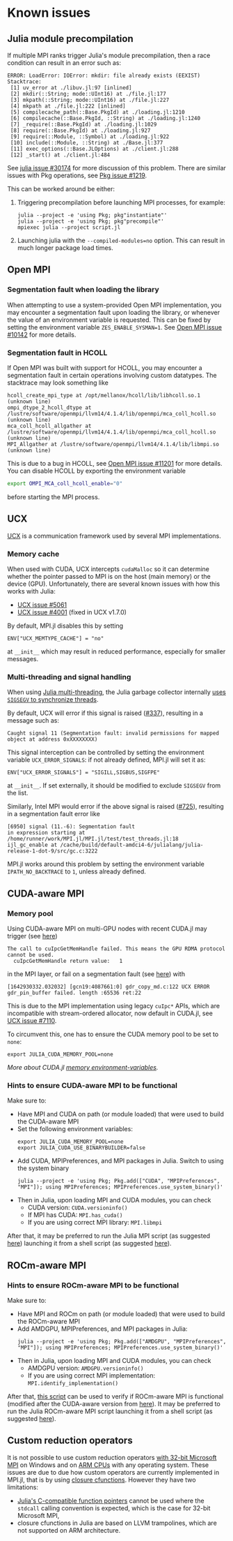 # Known issues

## Julia module precompilation

If multiple MPI ranks trigger Julia's module precompilation, then a race condition can result in an error such as:
```
ERROR: LoadError: IOError: mkdir: file already exists (EEXIST)
Stacktrace:
 [1] uv_error at ./libuv.jl:97 [inlined]
 [2] mkdir(::String; mode::UInt16) at ./file.jl:177
 [3] mkpath(::String; mode::UInt16) at ./file.jl:227
 [4] mkpath at ./file.jl:222 [inlined]
 [5] compilecache_path(::Base.PkgId) at ./loading.jl:1210
 [6] compilecache(::Base.PkgId, ::String) at ./loading.jl:1240
 [7] _require(::Base.PkgId) at ./loading.jl:1029
 [8] require(::Base.PkgId) at ./loading.jl:927
 [9] require(::Module, ::Symbol) at ./loading.jl:922
 [10] include(::Module, ::String) at ./Base.jl:377
 [11] exec_options(::Base.JLOptions) at ./client.jl:288
 [12] _start() at ./client.jl:484
```

See [julia issue #30174](https://github.com/JuliaLang/julia/pull/30174) for more discussion of this problem. There are similar issues with Pkg operations, see [Pkg issue #1219](https://github.com/JuliaLang/Pkg.jl/issues/1219).

This can be worked around be either:

1. Triggering precompilation before launching MPI processes, for example:

   ```
   julia --project -e 'using Pkg; pkg"instantiate"'
   julia --project -e 'using Pkg; pkg"precompile"'
   mpiexec julia --project script.jl
   ```

2. Launching julia with the  `--compiled-modules=no` option. This can result in much longer package load times.

## Open MPI

### Segmentation fault when loading the library

When attempting to use a system-provided Open MPI implementation, you may encounter a segmentation fault upon loading the library, or whenever the value of an environment variable is requested.
This can be fixed by setting the environment variable `ZES_ENABLE_SYSMAN=1`.
See [Open MPI issue #10142](https://github.com/open-mpi/ompi/issues/10142) for more details.

### Segmentation fault in HCOLL

If Open MPI was built with support for HCOLL, you may encounter a segmentation fault in certain operations involving custom datatypes.
The stacktrace may look something like

```
hcoll_create_mpi_type at /opt/mellanox/hcoll/lib/libhcoll.so.1 (unknown line)
ompi_dtype_2_hcoll_dtype at /lustre/software/openmpi/llvm14/4.1.4/lib/openmpi/mca_coll_hcoll.so (unknown line)
mca_coll_hcoll_allgather at /lustre/software/openmpi/llvm14/4.1.4/lib/openmpi/mca_coll_hcoll.so (unknown line)
MPI_Allgather at /lustre/software/openmpi/llvm14/4.1.4/lib/libmpi.so (unknown line)
```

This is due to a bug in HCOLL, see [Open MPI issue #11201](https://github.com/open-mpi/ompi/issues/11201) for more details.
You can disable HCOLL by exporting the environment variable

```sh
export OMPI_MCA_coll_hcoll_enable="0"
```

before starting the MPI process.

## UCX

[UCX](https://www.openucx.org/) is a communication framework used by several MPI implementations.

### Memory cache

When used with CUDA, UCX intercepts `cudaMalloc` so it can determine whether the pointer passed to MPI is on the host (main memory) or the device (GPU). Unfortunately, there are several known issues with how this works with Julia:
- [UCX issue #5061](https://github.com/openucx/ucx/issues/5061)
- [UCX issue #4001](https://github.com/openucx/ucx/issues/4001) (fixed in UCX v1.7.0)

By default, MPI.jl disables this by setting
```
ENV["UCX_MEMTYPE_CACHE"] = "no"
```
at `__init__` which may result in reduced performance, especially for smaller messages.

### Multi-threading and signal handling

When using [Julia multi-threading](https://docs.julialang.org/en/v1/manual/parallel-computing/#man-multithreading-1), the Julia garbage collector internally [uses `SIGSEGV` to synchronize threads](https://docs.julialang.org/en/v1/devdocs/debuggingtips/#Dealing-with-signals-1).

By default, UCX will error if this signal is raised ([#337](https://github.com/JuliaParallel/MPI.jl/issues/337)), resulting in a message such as:
```
Caught signal 11 (Segmentation fault: invalid permissions for mapped object at address 0xXXXXXXXX)
```

This signal interception can be controlled by setting the environment variable `UCX_ERROR_SIGNALS`: if not already defined, MPI.jl will set it as:
```
ENV["UCX_ERROR_SIGNALS"] = "SIGILL,SIGBUS,SIGFPE"
```
at `__init__`. If set externally, it should be modified to exclude `SIGSEGV` from the list.

Similarly, Intel MPI would error if the above signal is raised ([#725](https://github.com/JuliaParallel/MPI.jl/issues/725)), resulting in a segmentation fault error like
```
[6950] signal (11.-6): Segmentation fault
in expression starting at /home/runner/work/MPI.jl/MPI.jl/test/test_threads.jl:18
ijl_gc_enable at /cache/build/default-amdci4-6/julialang/julia-release-1-dot-9/src/gc.c:3222
```
MPI.jl works around this problem by setting the environment variable `IPATH_NO_BACKTRACE` to `1`, unless already defined.

## CUDA-aware MPI

### Memory pool

Using CUDA-aware MPI on multi-GPU nodes with recent CUDA.jl may trigger (see [here](https://github.com/JuliaGPU/CUDA.jl/issues/1053#issue-946826096))
```
The call to cuIpcGetMemHandle failed. This means the GPU RDMA protocol
cannot be used.
  cuIpcGetMemHandle return value:   1
```
in the MPI layer, or fail on a segmentation fault (see [here](https://discourse.julialang.org/t/cuda-aware-mpi-works-on-system-but-not-for-julia/75060)) with
```
[1642930332.032032] [gcn19:4087661:0] gdr_copy_md.c:122 UCX ERROR gdr_pin_buffer failed. length :65536 ret:22
```
This is due to the MPI implementation using legacy `cuIpc*` APIs, which are incompatible with stream-ordered allocator, now default in CUDA.jl, see [UCX issue #7110](https://github.com/openucx/ucx/issues/7110).

To circumvent this, one has to ensure the CUDA memory pool to be set to `none`:
```
export JULIA_CUDA_MEMORY_POOL=none
```
_More about CUDA.jl [memory environment-variables](https://cuda.juliagpu.org/stable/usage/memory/#Memory-pool)._

### Hints to ensure CUDA-aware MPI to be functional

Make sure to:
- Have MPI and CUDA on path (or module loaded) that were used to build the CUDA-aware MPI
- Set the following environment variables:
    ```
    export JULIA_CUDA_MEMORY_POOL=none
    export JULIA_CUDA_USE_BINARYBUILDER=false
    ```
- Add CUDA, MPIPreferences, and MPI packages in Julia. Switch to using the system binary
  ```
  julia --project -e 'using Pkg; Pkg.add(["CUDA", "MPIPreferences", "MPI"]); using MPIPreferences; MPIPreferences.use_system_binary()'
  ```
- Then in Julia, upon loading MPI and CUDA modules, you can check
  - CUDA version: `CUDA.versioninfo()`
  - If MPI has CUDA: `MPI.has_cuda()`
  - If you are using correct MPI library: `MPI.libmpi`

After that, it may be preferred to run the Julia MPI script (as suggested [here](https://discourse.julialang.org/t/cuda-aware-mpi-works-on-system-but-not-for-julia/75060/11)) launching it from a shell script (as suggested [here](https://discourse.julialang.org/t/cuda-aware-mpi-works-on-system-but-not-for-julia/75060/4)).

## ROCm-aware MPI

### Hints to ensure ROCm-aware MPI to be functional

Make sure to:
- Have MPI and ROCm on path (or module loaded) that were used to build the ROCm-aware MPI
- Add AMDGPU, MPIPreferences, and MPI packages in Julia:
  ```
  julia --project -e 'using Pkg; Pkg.add(["AMDGPU", "MPIPreferences", "MPI"]); using MPIPreferences; MPIPreferences.use_system_binary()'
  ```
- Then in Julia, upon loading MPI and CUDA modules, you can check
  - AMDGPU version: `AMDGPU.versioninfo()`
  - If you are using correct MPI implementation: `MPI.identify_implementation()`

After that, [this script](https://gist.github.com/luraess/c228ec08629737888a18c6a1e397643c) can be used to verify if ROCm-aware MPI is functional (modified after the CUDA-aware version from [here](https://discourse.julialang.org/t/cuda-aware-mpi-works-on-system-but-not-for-julia/75060/11)). It may be preferred to run the Julia ROCm-aware MPI script launching it from a shell script (as suggested [here](https://discourse.julialang.org/t/cuda-aware-mpi-works-on-system-but-not-for-julia/75060/4)).

## Custom reduction operators

It is not possible to use custom reduction operators [with 32-bit Microsoft MPI](https://github.com/JuliaParallel/MPI.jl/issues/246) on Windows and on [ARM CPUs](https://github.com/JuliaParallel/MPI.jl/issues/404) with any operating system.
These issues are due to due how custom operators are currently implemented in MPI.jl, that is by using [closure cfunctions](https://docs.julialang.org/en/v1/manual/calling-c-and-fortran-code/index.html#Closure-cfunctions).
However they have two limitations:

* [Julia's C-compatible function pointers](https://docs.julialang.org/en/v1/manual/calling-c-and-fortran-code/index.html#Creating-C-Compatible-Julia-Function-Pointers-1) cannot be used where the `stdcall` calling convention is expected, which is the case for 32-bit Microsoft MPI,
* closure cfunctions in Julia are based on LLVM trampolines, which are not supported on ARM architecture.
